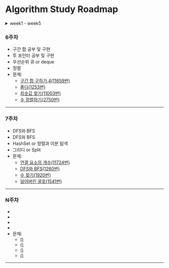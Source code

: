 # Algorithm Study Roadmap

<details>
<summary>week1 - week5</summary>

## 1. 초급(1주차)

### 1주차

- 구간 합 공부 및 구현
- 투 포인터 공부 및 구현
- 버블소트 공부 및 구현
- 이진탐색 공부 및 구현(이거 나중에 많이 활용됨!)
- 완전 탐색 공부 및 구현(시뮬레이션 문제)
- 문제:
    - [구간합1](https://www.acmicpc.net/problem/11659) (구현 연습용)
    - [구간합2](https://www.acmicpc.net/problem/11660)
    - [투 포인터](https://www.acmicpc.net/problem/2018)
    - [버블소트](https://www.acmicpc.net/problem/2750)
    - [이진탐색](https://www.acmicpc.net/problem/1920)
    - [완전탐색](https://www.acmicpc.net/problem/2798)

---

## 2. 중급(2~3주차)

### 2주차 - 월~화

- 스택 공부 및 구현
- 스택 활용 괄호 검사 구현
- 스택 활용 후위 표기법 구현
- 문제:
    - [스택](https://www.acmicpc.net/problem/10828) (구현 연습용)
    - [괄호검사](https://www.acmicpc.net/problem/9012) (코테 쉬운문제 정도)
    - [후위표기법](https://www.acmicpc.net/problem/1918)

### 2주차 - 수~금

- DFS 공부
- 스택 활용 DFS 구현
- 큐 공부 및 구현
- 원형 큐 공부 및 구현
- 큐를 활용한 BFS 공부 및 구현
- 문제:
    - [DFS](https://www.acmicpc.net/problem/2606)
    - [BFS](https://www.acmicpc.net/problem/1697)
    - [DFS/BFS](https://www.acmicpc.net/problem/1206)

### 3주차 - 월~화

- 재귀함수 => 팩토리얼, 피보나치 함수 구현
- 재귀 활용 DFS(코테 단골)
- 순열, 조합 재귀 함수로 공부 및 구현
- 그리디 공부 및 구현
- 문제:
    - [DFS + 조합](https://www.acmicpc.net/problem/17471) (코테st DFS)
    - [그리디](https://www.acmicpc.net/problem/2839) (연습용)
    - [그리디](https://www.acmicpc.net/problem/1931) (코테st 그리디)

### 3주차 - 수~목

- 트리의 종류와 특성 공부(이진트리, 포화이진트리, 완전이진트리)
- 트리 표현 1: 자식을 인덱스, 부모를 값으로
- 트리 표현 2: 부모 배열, 자식 배열 따로 하는 법(이진 트리처럼 자식 개수가 한정적일 때)
- 전, 중, 후위 순회 공부 및 구현
- 힙 공부 및 구현(최소힙, 최대힙, 우선순위 큐 등)
- 문제:
    - [트리](https://www.acmicpc.net/problem/11725)
    - [전, 중, 후위 순회](https://www.acmicpc.net/problem/1991)

### 3주차 - 금

- 서로소 집합(Disjoint-Set)과 Union-Find 공부 및 구현
- 문제:
    - [서로소 집합](https://www.acmicpc.net/problem/1717)

---

## 3. 고급(4~5주차)

### 4주차

- 다익스트라(Dijkstra) 공부 및 구현
- 최소신장트리(MST) 공부 및 구현(Prim, Kruskal)
- 문제:
    - [다익스트라(1753번)](https://www.acmicpc.net/problem/1753)
    - [최소신장트리(MST)(1922번)](https://www.acmicpc.net/problem/1922)

### 5주차

- 백 트래킹 공부 및 구현
- DP 공부 및 구현
- 문제:
    - [백 트래킹(1987)](https://www.acmicpc.net/problem/1987)
    - [DP(9095번)](https://www.acmicpc.net/problem/9095)

### 기타 기억나는 유명한 문제들

*이거는 위에 것들 다 하고나면 나~~중에 찾아보고 해봅시다*

- [외판원 순회](https://www.acmicpc.net/problem/2098)
- [냅색(그리디)](https://www.acmicpc.net/problem/1450)
- [N-Queen(백트래킹)](https://www.acmicpc.net/problem/9663)
- 분할 정복
---
</details>

### 6주차

- 구간 합 공부 및 구현
- 투 포인터 공부 및 구현
- 우선순위 큐 or deque
- 정렬
- 문제:
    - [구간 합 구하기 4(11659번)](https://www.acmicpc.net/problem/11659)
    - [좋다(1253번)](https://www.acmicpc.net/problem/1253)
    - [최솟값 찾기(11003번)](https://www.acmicpc.net/problem/11003)
    - [수 정렬하기(2750번)](https://www.acmicpc.net/problem/2750)
      
---

### 7주차

- DFS와 BFS
- DFS와 BFS
- HashSet or 정렬과 이분 탐색
- 그리디 or Split
- 문제:
    - [연결 요소의 개수(11724번)](https://www.acmicpc.net/problem/11724)
    - [DFS와 BFS(1260번)](https://www.acmicpc.net/problem/1260)
    - [수 찾기(1920번)](https://www.acmicpc.net/problem/1920)
    - [잃어버린 괄호(1541번)](https://www.acmicpc.net/problem/1541)
 
---

### N주차

- 
- 
- 
- 
- 문제:
    - [()]()
    - [()]()
    - [()]()
    - [()]()
 
---
